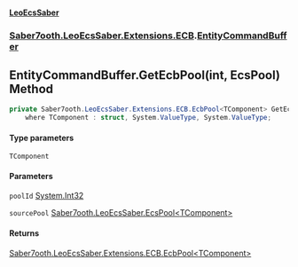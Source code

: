 #### [LeoEcsSaber](index.md 'index')
### [Saber7ooth.LeoEcsSaber.Extensions.ECB](Saber7ooth.LeoEcsSaber.Extensions.ECB.md 'Saber7ooth.LeoEcsSaber.Extensions.ECB').[EntityCommandBuffer](EntityCommandBuffer.md 'Saber7ooth.LeoEcsSaber.Extensions.ECB.EntityCommandBuffer')

## EntityCommandBuffer.GetEcbPool<TComponent>(int, EcsPool<TComponent>) Method

```csharp
private Saber7ooth.LeoEcsSaber.Extensions.ECB.EcbPool<TComponent> GetEcbPool<TComponent>(int poolId, Saber7ooth.LeoEcsSaber.EcsPool<TComponent> sourcePool)
    where TComponent : struct, System.ValueType, System.ValueType;
```
#### Type parameters

<a name='Saber7ooth.LeoEcsSaber.Extensions.ECB.EntityCommandBuffer.GetEcbPool_TComponent_(int,Saber7ooth.LeoEcsSaber.EcsPool_TComponent_).TComponent'></a>

`TComponent`
#### Parameters

<a name='Saber7ooth.LeoEcsSaber.Extensions.ECB.EntityCommandBuffer.GetEcbPool_TComponent_(int,Saber7ooth.LeoEcsSaber.EcsPool_TComponent_).poolId'></a>

`poolId` [System.Int32](https://docs.microsoft.com/en-us/dotnet/api/System.Int32 'System.Int32')

<a name='Saber7ooth.LeoEcsSaber.Extensions.ECB.EntityCommandBuffer.GetEcbPool_TComponent_(int,Saber7ooth.LeoEcsSaber.EcsPool_TComponent_).sourcePool'></a>

`sourcePool` [Saber7ooth.LeoEcsSaber.EcsPool&lt;](EcsPool_T_.md 'Saber7ooth.LeoEcsSaber.EcsPool<T>')[TComponent](EntityCommandBuffer.GetEcbPool_TComponent_(int,EcsPool_TComponent_).md#Saber7ooth.LeoEcsSaber.Extensions.ECB.EntityCommandBuffer.GetEcbPool_TComponent_(int,Saber7ooth.LeoEcsSaber.EcsPool_TComponent_).TComponent 'Saber7ooth.LeoEcsSaber.Extensions.ECB.EntityCommandBuffer.GetEcbPool<TComponent>(int, Saber7ooth.LeoEcsSaber.EcsPool<TComponent>).TComponent')[&gt;](EcsPool_T_.md 'Saber7ooth.LeoEcsSaber.EcsPool<T>')

#### Returns
[Saber7ooth.LeoEcsSaber.Extensions.ECB.EcbPool&lt;](EcbPool_TComponent_.md 'Saber7ooth.LeoEcsSaber.Extensions.ECB.EcbPool<TComponent>')[TComponent](EntityCommandBuffer.GetEcbPool_TComponent_(int,EcsPool_TComponent_).md#Saber7ooth.LeoEcsSaber.Extensions.ECB.EntityCommandBuffer.GetEcbPool_TComponent_(int,Saber7ooth.LeoEcsSaber.EcsPool_TComponent_).TComponent 'Saber7ooth.LeoEcsSaber.Extensions.ECB.EntityCommandBuffer.GetEcbPool<TComponent>(int, Saber7ooth.LeoEcsSaber.EcsPool<TComponent>).TComponent')[&gt;](EcbPool_TComponent_.md 'Saber7ooth.LeoEcsSaber.Extensions.ECB.EcbPool<TComponent>')
